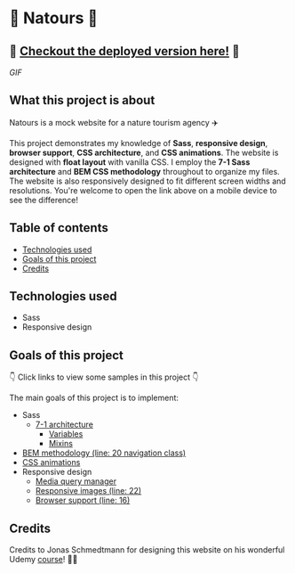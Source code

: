 # :sunrise_over_mountains: Natours :sunrise_over_mountains:

## :palm_tree: [Checkout the deployed version here!](#) :palm_tree:

*GIF*

## What this project is about

Natours is a mock website for a nature tourism agency :airplane: 

This project demonstrates my knowledge of **Sass**, **responsive design**, **browser support**, **CSS architecture**, and **CSS animations**. The website is designed with **float layout** with vanilla CSS. I employ the **7-1 Sass architecture** and **BEM CSS methodology** throughout to organize my files. The website is also responsively designed to fit different screen widths and resolutions. You're welcome to open the link above on a mobile device to see the difference!

## Table of contents

* [Technologies used](#technologies-used)
* [Goals of this project](#goals-of-this-project)
* [Credits](#credits)

## Technologies used

* Sass
* Responsive design

## Goals of this project

:point_down: Click links to view some samples in this project :point_down:

The main goals of this project is to implement:
* Sass
    * [7-1 architecture](https://github.com/sssgordon/natours/tree/master/sass)
         * [Variables](https://github.com/sssgordon/natours/blob/master/sass/abstracts/_variables.scss)
         * [Mixins](https://github.com/sssgordon/natours/blob/master/sass/abstracts/_mixins.scss)
* [BEM methodology (line: 20 navigation class)](https://github.com/sssgordon/natours/blob/master/index.html)
* [CSS animations](https://github.com/sssgordon/natours/blob/master/sass/base/_animations.scss)
* Responsive design
    * [Media query manager](https://github.com/sssgordon/natours/blob/master/sass/abstracts/_mixins.scss)
    * [Responsive images (line: 22)](https://github.com/sssgordon/natours/blob/master/sass/layout/_header.scss)
    * [Browser support (line: 16)](https://github.com/sssgordon/natours/blob/master/sass/layout/_header.scss)

## Credits

Credits to Jonas Schmedtmann for designing this website on his wonderful Udemy [course](https://www.udemy.com/course/advanced-css-and-sass/)! :guardsman:
